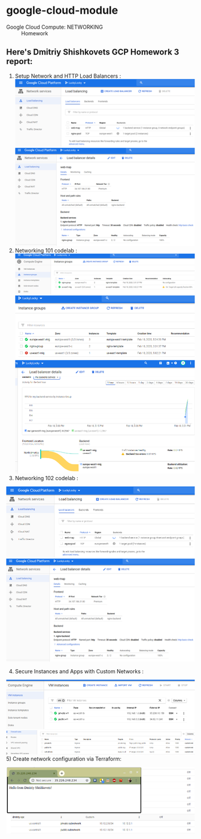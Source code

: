 # google-cloud-module

<dl>
  <dt>Google Cloud Compute: NETWORKING </dt>
  
  <dd>Homework</dd>
</dl>

## Here's Dmitriy Shishkovets GCP Homework 3 report:

1) Setup Network and HTTP Load Balancers : <br>
![screenshot of sample](pic/1.png)<br>
![screenshot of sample](pic/2.png)  <br>
2) Networking 101 codelab :  <br>
![screenshot of sample](pic/3.png)  <br>
![screenshot of sample](pic/4.png)  <br>
![screenshot of sample](pic/5.png)  <br>
3) Networking 102 codelab : <br>

 ![screenshot of sample](pic/10.png)  <br>
 ![screenshot of sample](pic/11.png)  <br>
 
4) Secure Instances and Apps with Custom Networks :

![screenshot of sample](pic/6.png)  <br>
![screenshot of sample](pic/7.png)  <br>
5) Create network configuration via Terraform: <br>

![screenshot of sample](pic/8.png)  <br>
